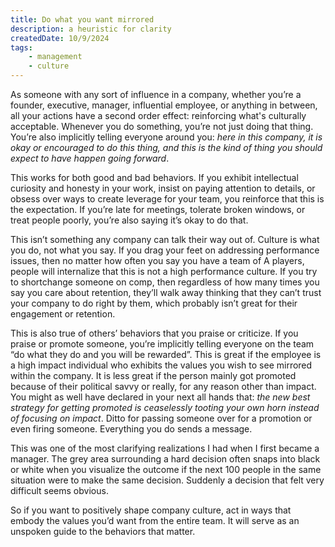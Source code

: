 ```yaml
---
title: Do what you want mirrored
description: a heuristic for clarity
createdDate: 10/9/2024
tags:
    - management
    - culture
---
```



As someone with any sort of influence in a company, whether you’re a founder, executive, manager, influential employee, or anything in between, all your actions have a second order effect: reinforcing what's culturally acceptable. Whenever you do something, you’re not just doing that thing. You’re also implicitly telling everyone around you: _here in this company, it is okay or encouraged to do this thing, and this is the kind of thing you should expect to have happen going forward_. 

This works for both good and bad behaviors. If you exhibit intellectual curiosity and honesty in your work, insist on paying attention to details, or obsess over ways to create leverage for your team, you reinforce that this is the expectation. If you’re late for meetings, tolerate broken windows, or treat people poorly, you’re also saying it’s okay to do that.

This isn’t something any company can talk their way out of. Culture is what you do, not what you say. If you drag your feet on addressing performance issues, then no matter how often you say you have a team of A players, people will internalize that this is not a high performance culture. If you try to shortchange someone on comp, then regardless of how many times you say you care about retention, they’ll walk away thinking that they can’t trust your company to do right by them, which probably isn’t great for their engagement or retention.

This is also true of others’ behaviors that you praise or criticize. If you praise or promote someone, you’re implicitly telling everyone on the team “do what they do and you will be rewarded”. This is great if the employee is a high impact individual who exhibits the values you wish to see mirrored within the company. It is less great if the person mainly got promoted because of their political savvy or really, for any reason other than impact. You might as well have declared in your next all hands that: _the new best strategy for getting promoted is ceaselessly tooting your own horn instead of focusing on impact_. Ditto for passing someone over for a promotion or even firing someone. Everything you do sends a message. 

This was one of the most clarifying realizations I had when I first became a manager. The grey area surrounding a hard decision often snaps into black or white when you visualize the outcome if the next 100 people in the same situation were to make the same decision. Suddenly a decision that felt very difficult seems obvious.

So if you want to positively shape company culture, act in ways that embody the values you’d want from the entire team. It will serve as an unspoken guide to the behaviors that matter.
